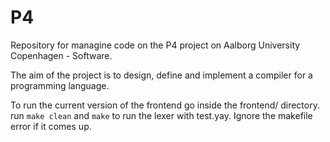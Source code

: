 # P4
Repository for managine code on the P4 project on Aalborg University Copenhagen - Software.

The aim of the project is to design, define and implement a compiler for a programming language.


To run the current version of the frontend go inside the frontend/ directory. run ```make clean``` and ```make``` to run the lexer with test.yay. Ignore the makefile error if it comes up.
